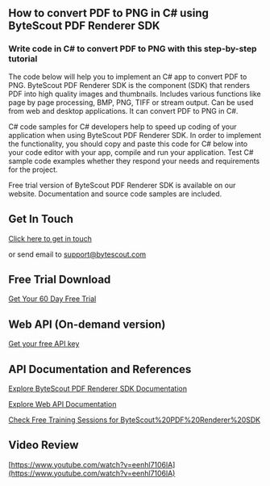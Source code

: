 ## How to convert PDF to PNG in C# using ByteScout PDF Renderer SDK

### Write code in C# to convert PDF to PNG with this step-by-step tutorial

The code below will help you to implement an C# app to convert PDF to PNG. ByteScout PDF Renderer SDK is the component (SDK) that renders PDF into high quality images and thumbnails. Includes various functions like page by page processing, BMP, PNG, TIFF or stream output. Can be used from web and desktop applications. It can convert PDF to PNG in C#.

C# code samples for C# developers help to speed up coding of your application when using ByteScout PDF Renderer SDK. In order to implement the functionality, you should copy and paste this code for C# below into your code editor with your app, compile and run your application. Test C# sample code examples whether they respond your needs and requirements for the project.

Free trial version of ByteScout PDF Renderer SDK is available on our website. Documentation and source code samples are included.

## Get In Touch

[Click here to get in touch](https://bytescout.zendesk.com/hc/en-us/requests/new?subject=ByteScout%20PDF%20Renderer%20SDK%20Question)

or send email to [support@bytescout.com](mailto:support@bytescout.com?subject=ByteScout%20PDF%20Renderer%20SDK%20Question) 

## Free Trial Download

[Get Your 60 Day Free Trial](https://bytescout.com/download/web-installer?utm_source=github-readme)

## Web API (On-demand version)

[Get your free API key](https://pdf.co/documentation/api?utm_source=github-readme)

## API Documentation and References

[Explore ByteScout PDF Renderer SDK Documentation](https://bytescout.com/documentation/index.html?utm_source=github-readme)

[Explore Web API Documentation](https://pdf.co/documentation/api?utm_source=github-readme)

[Check Free Training Sessions for ByteScout%20PDF%20Renderer%20SDK](https://academy.bytescout.com/)

## Video Review

[https://www.youtube.com/watch?v=eenhl7106lA](https://www.youtube.com/watch?v=eenhl7106lA)